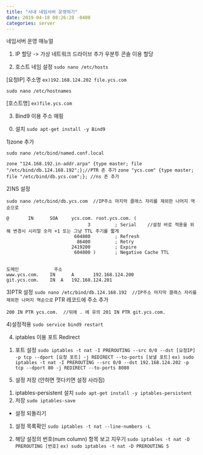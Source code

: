 ```yaml
---
title: "사내 네임서버 운영하기"
date: 2019-04-18 08:26:28 -0400
categories: server
---
```


네임서버 운영 매뉴얼

1. IP 할당 -> 가상 네트워크 드라이브 추가
우분투 콘솔 이용 할당

2. 호스트 네임 설정
`sudo nano /etc/hosts`

[요청IP]		주소명
`ex)192.168.124.202	file.ycs.com`

`sudo nano /etc/hostnames`

[호스트명]
`ex)file.ycs.com`


3. Bind9 이용 주소 매핑

0) 설치 
`sudo apt-get install -y Bind9`

  1)zone 추가

`sudo nano /etc/bind/named.conf.local`

`zone "124.168.192.in-addr.arpa" {type master; file "/etc/bind/db.124.168.192";};//PTR 존 추가`
`zone "ycs.com" {type master; file "/etc/bind/db.ycs.com";}; //ns 존 추가`


  2)NS 설정

`sudo nano /etc/bind/db.ycs.com  //IP주소 마지막 클래스 자리를 제외한 나머지 역순으로`

```$TTL 1 // DNS 캐시 리프레시 주기 초단위 
@       IN      SOA     ycs.com. root.ycs.com. (
                              3         ; Serial	//설정 바로 적용을 위해 변경시 시리얼 숫자 +1 또는 그냥 TTL 주기를 짧게
                         604800         ; Refresh
                          86400         ; Retry
                        2419200         ; Expire
                         604800 )       ; Negative Cache TTL


도메인				주소
www.ycs.com.    IN      A       192.168.124.200
git.ycs.com.	IN	A	192.168.124.201
```
  3)PTR 설정
`sudo nano /etc/bind/db.124.168.192  //IP주소 마지막 클래스 자리를 제외한 나머지 역순으로`
PTR 레코드에 주소 추가

`200 IN PTR ycs.com.  //뒤에 . 에 유의
201 IN PTR git.ycs.com.`

  4)설정적용
`sudo service bind9 restart`

4. iptables 이용 포트 Redirect

1) 포트 설정
`sudo iptables -t nat -I PREROUTING --src 0/0 --dst [요청IP] -p tcp --dport [요청 포트] -j REDIRECT --to-ports [보낼 포트]`
`ex) sudo iptables -t nat -I PREROUTING --src 0/0 --dst 192.168.124.202 -p tcp --dport 80 -j REDIRECT --to-ports 8080`

5. 설정 저장 (안하면 껏다키면 설정 사라짐)
1) iptables-persistent 설치
`sudo apt-get install -y iptables-persistent`
2) 저장
`sudo iptables-save`

* 설정 되돌리기
1) 설정 목록확인
`sudo iptables -t nat --line-numbers -L`

2) 해당 설정의 번호(num column) 항목 보고 지우기
`sudo iptables -t nat -D PREROUTING [번호]`
`ex) sudo iptables -t nat -D PREROUTING 5`
